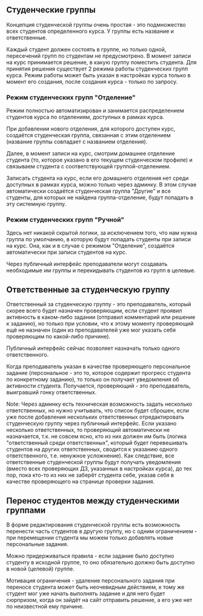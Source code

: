 ## Студенческие группы

Концепция студенческой группы очень простая - это подмножество всех студентов определенного курса.
У группы есть название и ответственные.

Каждый студент должен состоять в группе, но только одной, пересечений групп по студентам не предусмотрено.
В момент записи на курс принимается решение, в какую группу поместить студента.
Для принятия решения существует 2 режима работы студенческих групп курса. Режим работы может быть указан в настройках курса только в момент его создания, после создания курса - только по запросу.

### Режим студенческих групп "Отделение"

Режим полностью автоматизирован и занимается распределением студентов курса по отделениям, доступных в рамках курса.

При добавлении нового отделения, для которого доступен курс, создаётся студенческая группа, связанная с этим отделением (название группы совпадает с названием отделения).

Далее, в момент записи на курс, смотрим домашнее отделение студента (то, которое указано в его текущем студенческом профиле) и связываем студента с соответствующей группой-отделением.

Записать студента на курс, если его домашнего отделения нет среди доступных в рамках курса, можно только через админку. В этом случае автоматически создаётся студенческая группа "Другие" и все студенты, для которых не найдена группа-отделение, будут попадать в эту системную группу.

### Режим студенческих групп "Ручной"

Здесь нет никакой скрытой логики, за исключением того, что нам нужна группа по умолчанию, в которую будут попадать студенты при записи на курс.
Она, как и в случае с режимом "Отделение", создаётся автоматически при записи студентов на курс.

Через публичный интерфейс преподаватели могут создавать необходимые им группы и перекидывать студентов из групп в целевые.

## Ответственные за студенческую группу

Ответственный за студенческую группу - это преподаватель, который скорее всего будет назначен проверяющим, если студент проявил активность в каком-либо задании (отправил комментарий или решение к заданию), но только при условии, что к этому моменту проверяющий ещё не назначен (один из преподавателей уже мог указать себя проверяющим по какой-либо причине).

Публичный интерфейс сейчас позволяет назначать только одного ответственного.

Когда преподаватель указан в качестве проверяющего персональное задание (персональное - это то, которое содержит прогресс студента по конкретному заданию), то только он получает уведомления об активности студента. Получается, проверяющий - это преподаватель, выигравший гонку ответственных.

Note: Через админку есть техническая возможность задать несколько ответственных, но нужно учитывать, что список будет сброшен, если уже после добавления нескольких ответственных отредактировать студенческую группу через публичный интерфейс.
Если указано несколько ответственных, то проверяющий автоматически не назначается, т.к. не совсем ясно, кто из них должен им быть (логика "ответственный среди ответственных", который будет перевешивать студентов на других ответственных, сводится к указанию одного ответственного, т.е. ненужное усложнение).
Как следствие, все ответственные студенческой группы будут получать уведомления (вместо всех проверяющих ДЗ, указанных в настройках курса), до тех пор, пока кто-то из них не заберёт студента себе, указав себя в качестве проверяющего на странице проверки задания.

## Перенос студентов между студенческими группами

В форме редактирования студенческой группы есть возможность перенести часть студентов в другую группу, но с одним ограничением - при перемещении студента мы можем только добавлять новые персональные задания.

Можно придерживаться правила - если задание было доступно студенту в исходной группе, то оно обязательно должно быть доступно в новой (целевой) группе.

Мотивация ограничения - удаление персонального задания при переносе студента может быть неочевидным действием, к тому же студент мог уже начать выполнять задание и для него будет сюрпризом, когда он зайдёт на сайт отправить решение, а его уже нет по неизвестной ему причине.
